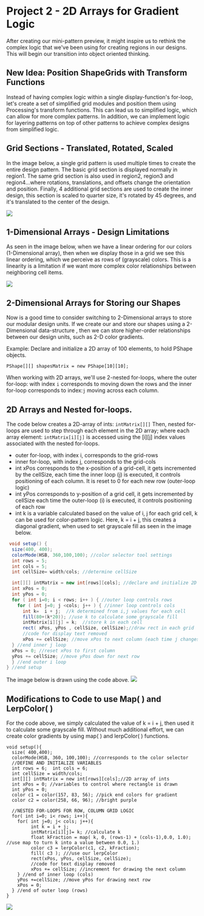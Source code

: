 # Project 2 - 2D Arrays for Gradient Logic

After creating our mini-pattern preview, it might inspire us to rethink the complex logic that we've been using for creating regions in our designs. This will begin our transition into object oriented thinking.

## New Idea: Position ShapeGrids with Transform Functions

Instead of having complex logic within a single display-function's for-loop, let's create a set of simplified grid modules and position them using Processing's transform functions. This can lead us to simplified logic, which can allow for more complex patterns. In addition, we can implement logic for layering patterns on top of other patterns to achieve complex designs from simplified logic.

## Grid Sections - Translated, Rotated, Scaled

In the image below, a single grid pattern is used multiple times to create the entire design pattern. The basic grid section is displayed normally in region1. The same grid section is also used in region2, region3 and region4...where rotations, translations, and offsets change the orientation and position. Finally, 4 additional grid sections are used to create the inner design, this section is scaled to quarter size, it's rotated by 45 degrees, and it's translated to the center of the design.

![](../../.gitbook/assets/screenshot-2017-09-24-14.58.17.png)

## 1-Dimensional Arrays - Design Limitations

As seen in the image below, when we have a linear ordering for our colors \(1-Dimensional array\), then when we display those in a grid we see this linear ordering, which we perceive as rows of \(grayscale\) colors. This is a linearity is a limitation if we want more complex color relationships between neighboring cell items.

![](../../.gitbook/assets/screenshot-2017-09-24-13.42.33.png)

## 2-Dimensional Arrays for Storing our Shapes

Now is a good time to consider switching to 2-Dimensional arrays to store our modular design units. If we create our and store our shapes using a 2-Dimensional data-structure , then we can store higher-order relationships between our design units, such as 2-D color gradients.

Example: Declare and initialize a 2D array of 100 elements, to hold PShape objects.

`PShape[][] shapesMatrix = new PShape[10][10];`

When working with 2D arrays, we'll use 2-nested for-loops, where the outer for-loop: with index `i` corresponds to moving down the rows and the inner for-loop corresponds to index:`j` moving across each column.

## 2D Arrays and Nested for-loops.

The code below creates a 2D-array of ints: `intMatrix[][]` Then, nested for-loops are used to step through each element in the 2D array; where each array element: `intMatrix[i][j]` is accessed using the \[i\]\[j\] index values associated with the nested for-loops.

* outer for-loop, with index i, corresponds to the grid-rows
* inner for-loop, with index j, corresponds to the grid-cols
* int xPos corresponds to the x-position of a grid-cell, it gets incremented by the cellSize, each time the inner loop \(j\) is executed, it controls positioning of each column.  It is reset to 0 for each new row \(outer-loop logic\)
* int yPos corresponds to y-position of a grid cell, it gets incremented by cellSize each time the outer-loop \(i\) is executed, it controls positioning of each row 
* int k is a variable calculated based on the value of i, j for each grid cell, k can be used for color-pattern logic. Here, k = i + j, this creates a diagonal gradient, when used to set grayscale fill as seen in the image below.

```java
 void setup() {
  size(400, 400);
  colorMode(HSB, 360,100,100); //color selector tool settings
  int rows = 5;
  int cols = 5;
  int cellSize= width/cols; //determine cellSize

  int[][] intMatrix = new int[rows][cols]; //declare and initialize 2D integer array
  int xPos = 0;
  int yPos = 0;
  for ( int i=0; i < rows; i++ ) { //outer loop controls rows
    for ( int j=0; j <cols; j++ ) { //inner loop controls cols
      int k=  i + j;  //k determined from i,j values for each cell
      fill(80+(k*20)); //use k to calculate some grayscale fill
      intMatrix[i][j] = k;  //store k in each cell
      rect( xPos, yPos , cellSize, cellSize);//draw rect in each grid
      //code for display text removed
      xPos += cellSize; //move xPos to next column (each time j changes)
  } //end inner j loop
  xPos = 0; //reset xPos to first column
  yPos += cellSize; //move yPos down for next row
  } //end outer i loop
} //end setup
```

The image below is drawn using the code above. ![](../../.gitbook/assets/screen-shot-2018-02-26-at-3.25.44-pm.png)

## Modifications to Code to use Map\( \) and LerpColor\( \)

For the code above, we simply calculated the value of k = i + j, then used it to calculate some grayscale fill. Without much additional effort, we can create color gradients by using map\( \) and lerpColor\( \) functions.

```text
void setup(){
  size( 400,400);
  colorMode(HSB, 360, 100,100); //corresponds to the color selector
  //DEFINE AND INITIALIZE VARIABLES
  int rows = 6;  int cols = 6;
  int cellSize = width/cols;
  int[][] intMatrix = new int[rows][cols];//2D array of ints
  int xPos = 0; //variables to control where rectangle is drawn
  int yPos = 0;
  color c1 = color(157, 83, 56); //pick end colors for gradient 
  color c2 = color(258, 66, 96); //bright purple

  //NESTED FOR-LOOPS FOR ROW, COLUMN GRID LOGIC
  for( int i=0; i< rows; i++){
    for( int j=0; j< cols; j++){
         int k = i + j;
         intMatrix[i][j]= k; //calculate k
         float kFraction = map( k, 0, (rows-1) + (cols-1),0.0, 1.0);  //use map to turn k into a value between 0.0, 1.)
         color c3 = lerpColor(c1, c2, kFraction);
         fill( c3 ); ///use our lerpColor
         rect(xPos, yPos, cellSize, cellSize);
         //code for text display removed
         xPos += cellSize; //increment for drawing the next column
    } //end of inner loop (cols)
    yPos +=cellSize; //move yPos for drawing next row
    xPos = 0;
  } //end of outer loop (rows) 
}
```

![](../../.gitbook/assets/screen-shot-2018-02-28-at-12.39.02-pm.png)

